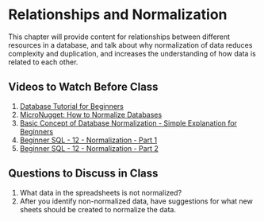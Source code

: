 # Relationships and Normalization

This chapter will provide content for relationships between different resources in a database, and talk about why normalization of data reduces complexity and duplication, and increases the understanding of how data is related to each other.

## Videos to Watch Before Class

1. [Database Tutorial for Beginners](https://www.youtube.com/watch?v=wR0jg0eQsZA)
1. [MicroNugget: How to Normalize Databases](https://www.youtube.com/watch?v=upS2HlUj1gI)
1. [Basic Concept of Database Normalization - Simple Explanation for Beginners](https://www.youtube.com/watch?v=xoTyrdT9SZI)
1. [Beginner SQL - 12 - Normalization - Part 1](https://www.youtube.com/watch?v=0AwcMKR8ijk)
1. [Beginner SQL - 12 - Normalization - Part 2](https://www.youtube.com/watch?v=28kPmHtiWdM)

## Questions to Discuss in Class

1. What data in the spreadsheets is not normalized?
1. After you identify non-normalized data, have suggestions for what new sheets should be created to normalize the data.